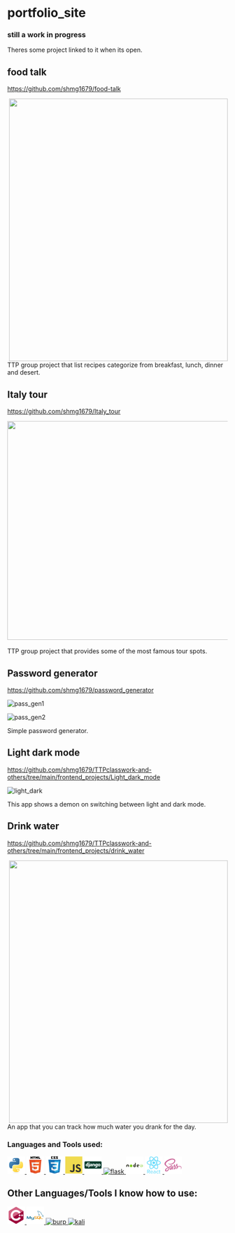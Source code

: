 # portfolio_site
### still a work in progress

Theres some project linked to it when its open.

## food talk
https://github.com/shmg1679/food-talk

<img src = "https://user-images.githubusercontent.com/91004979/152427851-20635412-39eb-4b36-91b1-072fabfa23e6.jpg" width="500" height="600" style="float:right;">

TTP group project that list recipes categorize from breakfast, lunch, dinner and desert.

## Italy tour
https://github.com/shmg1679/Italy_tour

<img src = "https://user-images.githubusercontent.com/91004979/152422866-505f03cd-dde7-49b5-a277-95ff16666696.jpg" width="700" height="500">

TTP group project that provides some of the most famous tour spots.

## Password generator
https://github.com/shmg1679/password_generator

![pass_gen1](https://user-images.githubusercontent.com/91004979/158325893-eb5c4ba8-ba66-4901-b8cc-251873fc67cf.png)

![pass_gen2](https://user-images.githubusercontent.com/91004979/158325924-4141fb4a-1b6c-486c-8dbb-8d76e47cd798.png)

Simple password generator.


## Light dark mode
https://github.com/shmg1679/TTPclasswork-and-others/tree/main/frontend_projects/Light_dark_mode

![light_dark](https://user-images.githubusercontent.com/91004979/158323044-10702fbf-6e16-4749-9380-8607b599260d.gif)

This app shows a demon on switching between light and dark mode.

## Drink water
https://github.com/shmg1679/TTPclasswork-and-others/tree/main/frontend_projects/drink_water

<img src = "https://user-images.githubusercontent.com/91004979/158329062-003139b8-858a-454a-988e-fb2f75d0c8aa.png" width="500" height="600" style="float:right;">

An app that you can track how much water you drank for the day.

<h3 align="left">Languages and Tools used:</h3>
<p align="left"> <a href="https://www.python.org" target="_blank" rel="noreferrer"> <img src="https://raw.githubusercontent.com/devicons/devicon/master/icons/python/python-original.svg" alt="python" width="40" height="40"/> </a> <a href="https://www.w3.org/html/" target="_blank" rel="noreferrer"> <img src="https://raw.githubusercontent.com/devicons/devicon/master/icons/html5/html5-original-wordmark.svg" alt="html5" width="40" height="40"/> </a> <a href="https://www.w3schools.com/css/" target="_blank" rel="noreferrer"> <img src="https://raw.githubusercontent.com/devicons/devicon/master/icons/css3/css3-original-wordmark.svg" alt="css3" width="40" height="40"/> </a> <a href="https://developer.mozilla.org/en-US/docs/Web/JavaScript" target="_blank" rel="noreferrer"> <img src="https://raw.githubusercontent.com/devicons/devicon/master/icons/javascript/javascript-original.svg" alt="javascript" width="40" height="40"/> </a> <a href="https://www.djangoproject.com/" target="_blank" rel="noreferrer"> <img src="https://raw.githubusercontent.com/devicons/devicon/master/icons/django/django-original.svg" alt="django" width="40" height="40"/> </a> <a href="https://flask.palletsprojects.com/" target="_blank" rel="noreferrer"> <img src="https://www.vectorlogo.zone/logos/pocoo_flask/pocoo_flask-icon.svg" alt="flask" width="40" height="40"/> </a>  <a href="https://nodejs.org" target="_blank" rel="noreferrer"> <img src="https://raw.githubusercontent.com/devicons/devicon/master/icons/nodejs/nodejs-original-wordmark.svg" alt="nodejs" width="40" height="40"/>  <a href="https://reactjs.org/" target="_blank" rel="noreferrer"> <img src="https://raw.githubusercontent.com/devicons/devicon/master/icons/react/react-original-wordmark.svg" alt="react" width="40" height="40"/> </a> <a href="https://sass-lang.com" target="_blank" rel="noreferrer"> <img src="https://raw.githubusercontent.com/devicons/devicon/master/icons/sass/sass-original.svg" alt="sass" width="40" height="40"/> </a> </p>

## Other Languages/Tools I know how to use:
<p align="left"> <a href="https://www.w3schools.com/cpp/" target="_blank" rel="noreferrer"> <img src="https://raw.githubusercontent.com/devicons/devicon/master/icons/cplusplus/cplusplus-original.svg" alt="cplusplus" width="40" height="40"/> </a> <a href="https://www.mysql.com/" target="_blank" rel="noreferrer"> <img src="https://raw.githubusercontent.com/devicons/devicon/master/icons/mysql/mysql-original-wordmark.svg" alt="mysql" width="40" height="40"/> </a> <a href="https://portswigger.net/burp/" target="_blank" rel="noreferrer"> <img src="https://user-images.githubusercontent.com/91004979/158338429-20450205-f99e-42a1-8eec-1c1f08e3dd5e.png" alt="burp" width="40" height="40"/> </a> <a href="https://www.kali.org/" target="_blank" rel="noreferrer"> <img src="https://user-images.githubusercontent.com/91004979/158339296-a7ec3214-47ba-44e5-b8d5-130c3b2b8a42.png" alt="kali" width="40" height="40"/> </a>  </p>
